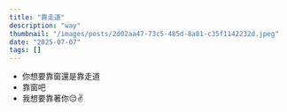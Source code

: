 ```yaml
---
title: "靠走道"
description: "way"
thumbnail: "/images/posts/2d02aa47-73c5-485d-8a81-c35f1142232d.jpeg"
date: "2025-07-07"
tags: []
---
```

- 你想要靠窗還是靠走道
- 靠窗吧
- 我想要靠著你😔✌️
